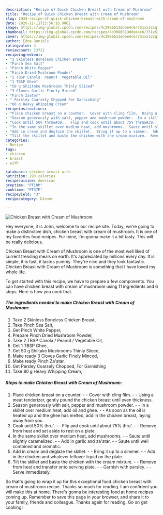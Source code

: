 ```yaml
---
description: "Recipe of Quick Chicken Breast with Cream of Mushroom"
title: "Recipe of Quick Chicken Breast with Cream of Mushroom"
slug: 1934-recipe-of-quick-chicken-breast-with-cream-of-mushroom
date: 2020-11-11T15:56:18.000Z
image: https://img-global.cpcdn.com/recipes/4c3966513ddee4c6/751x532cq70/chicken-breast-with-cream-of-mushroom-recipe-main-photo.jpg
thumbnail: https://img-global.cpcdn.com/recipes/4c3966513ddee4c6/751x532cq70/chicken-breast-with-cream-of-mushroom-recipe-main-photo.jpg
cover: https://img-global.cpcdn.com/recipes/4c3966513ddee4c6/751x532cq70/chicken-breast-with-cream-of-mushroom-recipe-main-photo.jpg
author: Edna Daniels
ratingvalue: 4
reviewcount: 13722
recipeingredient:
- "2 Skinless Boneless Chicken Breast"
- "Pinch Sea Salt"
- "Pinch White Pepper"
- "Pinch Dried Mushroom Powder"
- "2 TBSP Canola  Peanut  Vegetable Oil"
- "1 TBSP Ghee"
- "50 g Shiitake Mushrooms Thinly Sliced"
- "3 Cloves Garlic Finely Minced"
- "Pinch Zaatar"
- " Parsley Coarsely Chopped For Garnishing"
- "80 g Heavy Whipping Cream"
recipeinstructions:
- "Place chicken breast on a counter.  Cover with cling film.  Using a meat tenderizer, gently pound the chicken breast until even thickness."
- "Season generously with salt, pepper and mushroom powder.  In a skillet over medium heat, add oil and ghee.  As soon as the oil is heated up and the ghee has melted, add in the chicken breast, laying away from you."
- "Cook until 50% thru&#39;.  Flip and cook until about 75% thru&#39;.  Remove from heat and set aside to rest on a plate."
- "In the same skillet over medium heat, add mushrooms.  Saute until slightly caramelized.  Add in garlic and za&#39;atar.  Saute until well combined and aromatic."
- "Add in cream and deglaze the skillet.  Bring it up to a simmer.  Add in the chicken and whatever leftover liquid on the plate."
- "Tilt the skillet and baste the chicken with the cream mixture.  Remove from heat and transfer onto serving plate.  Garnish with parsley.  Serve immediately."
categories:
- Recipe
tags:
- chicken
- breast
- with

katakunci: chicken breast with 
nutrition: 293 calories
recipecuisine: American
preptime: "PT10M"
cooktime: "PT37M"
recipeyield: "3"
recipecategory: Dinner

---
```



![Chicken Breast with Cream of Mushroom](https://img-global.cpcdn.com/recipes/4c3966513ddee4c6/751x532cq70/chicken-breast-with-cream-of-mushroom-recipe-main-photo.jpg)

Hey everyone, it is John, welcome to our recipe site. Today, we're going to make a distinctive dish, chicken breast with cream of mushroom. It is one of my favorites food recipes. For mine, I'm gonna make it a bit tasty. This will be really delicious.

Chicken Breast with Cream of Mushroom is one of the most well liked of current trending meals on earth. It's appreciated by millions every day. It is simple, it is fast, it tastes yummy. They're nice and they look fantastic. Chicken Breast with Cream of Mushroom is something that I have loved my whole life.




To get started with this recipe, we have to prepare a few components. You can have chicken breast with cream of mushroom using 11 ingredients and 6 steps. Here is how you cook that.

<!--inarticleads1-->

##### The ingredients needed to make Chicken Breast with Cream of Mushroom:

1. Take 2 Skinless Boneless Chicken Breast,
1. Take Pinch Sea Salt,
1. Get Pinch White Pepper,
1. Prepare Pinch Dried Mushroom Powder,
1. Take 2 TBSP Canola / Peanut / Vegetable Oil,
1. Get 1 TBSP Ghee,
1. Get 50 g Shiitake Mushrooms Thinly Sliced,
1. Make ready 3 Cloves Garlic Finely Minced,
1. Make ready Pinch Za&#39;atar,
1. Get  Parsley Coarsely Chopped, For Garnishing
1. Take 80 g Heavy Whipping Cream,




<!--inarticleads2-->

##### Steps to make Chicken Breast with Cream of Mushroom:

1. Place chicken breast on a counter. -  - Cover with cling film. -  - Using a meat tenderizer, gently pound the chicken breast until even thickness.
1. Season generously with salt, pepper and mushroom powder. -  - In a skillet over medium heat, add oil and ghee. -  - As soon as the oil is heated up and the ghee has melted, add in the chicken breast, laying away from you.
1. Cook until 50% thru&#39;. -  - Flip and cook until about 75% thru&#39;. -  - Remove from heat and set aside to rest on a plate.
1. In the same skillet over medium heat, add mushrooms. -  - Saute until slightly caramelized. -  - Add in garlic and za&#39;atar. -  - Saute until well combined and aromatic.
1. Add in cream and deglaze the skillet. -  - Bring it up to a simmer. -  - Add in the chicken and whatever leftover liquid on the plate.
1. Tilt the skillet and baste the chicken with the cream mixture. -  - Remove from heat and transfer onto serving plate. -  - Garnish with parsley. -  - Serve immediately.




So that's going to wrap it up for this exceptional food chicken breast with cream of mushroom recipe. Thanks so much for reading. I am confident you will make this at home. There's gonna be interesting food at home recipes coming up. Remember to save this page in your browser, and share it to your family, friends and colleague. Thanks again for reading. Go on get cooking!
